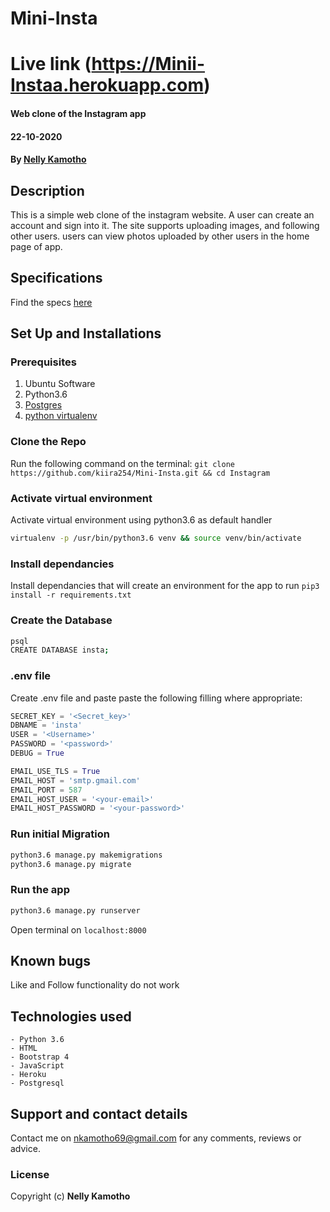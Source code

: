 # Mini-Insta
# Live link (https://Minii-Instaa.herokuapp.com)
#### Web clone of the Instagram app
#### 22-10-2020
#### By **[Nelly Kamotho](https://github.com/kiira254)**

## Description
This is a simple web clone of the instagram website. A user can create an account and sign into it. 
The site supports uploading images, and following other users. 
users can view photos uploaded by other users in the home page of app.

## Specifications
Find the specs [here](https://github.com/kiira254/Mini-Insta/blob/master/SPECS.md)

## Set Up and Installations

### Prerequisites
1. Ubuntu Software
2. Python3.6
3. [Postgres](https://www.postgresql.org/download/)
4. [python virtualenv](https://gist.github.com/Geoyi/d9fab4f609e9f75941946be45000632b)

### Clone the Repo
Run the following command on the terminal:
`git clone https://github.com/kiira254/Mini-Insta.git && cd Instagram`

### Activate virtual environment
Activate virtual environment using python3.6 as default handler
```bash
virtualenv -p /usr/bin/python3.6 venv && source venv/bin/activate
```

### Install dependancies
Install dependancies that will create an environment for the app to run
`pip3 install -r requirements.txt`

### Create the Database
```bash
psql
CREATE DATABASE insta;
```
### .env file
Create .env file and paste paste the following filling where appropriate:
```python
SECRET_KEY = '<Secret_key>'
DBNAME = 'insta'
USER = '<Username>'
PASSWORD = '<password>'
DEBUG = True

EMAIL_USE_TLS = True
EMAIL_HOST = 'smtp.gmail.com'
EMAIL_PORT = 587
EMAIL_HOST_USER = '<your-email>'
EMAIL_HOST_PASSWORD = '<your-password>'
```
### Run initial Migration
```bash
python3.6 manage.py makemigrations 
python3.6 manage.py migrate
```

### Run the app
```bash
python3.6 manage.py runserver
```
Open terminal on `localhost:8000`

## Known bugs
Like and Follow functionality do not work

## Technologies used
    - Python 3.6
    - HTML
    - Bootstrap 4
    - JavaScript
    - Heroku
    - Postgresql

## Support and contact details
Contact me on nkamotho69@gmail.com for any comments, reviews or advice.

### License
Copyright (c) **Nelly Kamotho**
